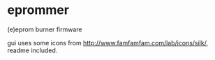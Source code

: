 # eprommer
(e)eprom burner firmware

gui uses some icons from http://www.famfamfam.com/lab/icons/silk/, readme included.
